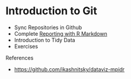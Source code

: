 # Introduction to Git
- Sync Repositories in Github
- Complete [Reporting with R Markdown](https://www.datacamp.com/courses/reporting-with-r-markdown?tap_a=5644-dce66f&tap_s=251073-07cc7e)
- Introduction to Tidy Data
- Exercises

References
- https://github.com/ikashnitsky/dataviz-mpidr
